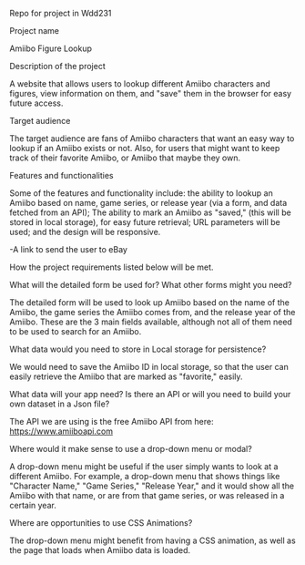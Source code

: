 Repo for project in Wdd231

 
Project name 

Amiibo Figure Lookup 

Description of the project 

A website that allows users to lookup different Amiibo characters and figures, view information on them, and "save" them in the browser for easy future access. 

Target audience 

The target audience are fans of Amiibo characters that want an easy way to lookup if an Amiibo exists or not. Also, for users that might want to keep track of their favorite Amiibo, or Amiibo that maybe they own. 

Features and functionalities 

Some of the features and functionality include: the ability to lookup an Amiibo based on name, game series, or release year (via a form, and data fetched from an API); The ability to mark an Amiibo as "saved," (this will be stored in local storage), for easy future retrieval; URL parameters will be used; and the design will be responsive.   

-A link to send the user to eBay  

How the project requirements listed below will be met. 

What will the detailed form be used for? What other forms might you need? 

The detailed form will be used to look up Amiibo based on the name of the Amiibo, the game series the Amiibo comes from, and the release year of the Amiibo. These are the 3 main fields available, although not all of them need to be used to search for an Amiibo. 

What data would you need to store in Local storage for persistence? 

We would need to save the Amiibo ID in local storage, so that the user can easily retrieve the Amiibo that are marked as "favorite," easily.   

What data will your app need? Is there an API or will you need to build your own dataset in a Json file? 

The API we are using is the free Amiibo API from here: https://www.amiiboapi.com 

Where would it make sense to use a drop-down menu or modal? 

A drop-down menu might be useful if the user simply wants to look at a different Amiibo. For example, a drop-down menu that shows things like "Character Name," "Game Series," "Release Year," and it would show all the Amiibo with that name, or are from that game series, or was released in a certain year.   

Where are opportunities to use CSS Animations? 

The drop-down menu might benefit from having a CSS animation, as well as the page that loads when Amiibo data is loaded. 